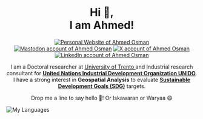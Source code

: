 <h1 align="center">
  Hi 👋,
  </br>I am Ahmed!
</h1>
<p align="center">
  <a href="https://ahmedmoosman.github.io/"><img alt="Personal Website of Ahmed Osman" src="https://shields.io/badge/Personal-Website-333" /></a>
  </br>
<a href="https://econtwitter.net/@ahmed6657"><img alt="Mastodon account of Ahmed Osman" src="https://shields.io/badge/Mastodon-Ahmed Osman-333?logo=mastodon&logoColor=white" /></a>
  <a href="https://twitter.com/ahmedmo445"><img alt="X account of Ahmed Osman" src="https://shields.io/badge/X-Ahmed Osman-333?logo=x&logoColor=white" /></a>
  <a href="https://www.linkedin.com/in/ahmed-osman-6371aa12a/"><img alt="LinkedIn account of Ahmed Osman" src="https://shields.io/badge/LinkedIn-Ahmed Osman-333?logo=linkedin&logoColor=white" /></a>
</p>
<p align="center">
I am a Doctoral researcher at <a href="https://www.unitn.it/en"> University of Trento </a> and Industrial research consultant for <b><a href="https://www.unido.org">United Nations Industrial Development Organization UNIDO</a></b>. I have a strong interest in <b>Geospatial Analysis</b> to evaluate <a href="https://sdgs.un.org/goals"><b>Sustainable Development Goals (SDG)</b></a> targets. 
</p>
<p align="center">
Drop me a line to say hello  👋! Or Iskawaran or Waryaa 😄
</p>

<p align="center">
  
![My Languages](https://github-readme-stats.vercel.app/api/top-langs?username=ahmedmoosman)

</p>
